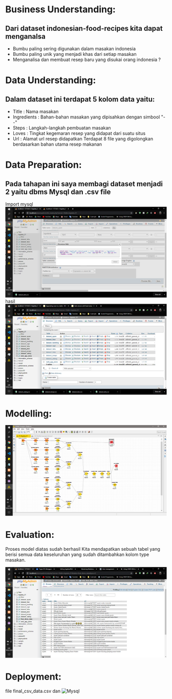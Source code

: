 # Business Understanding:
## Dari dataset indonesian-food-recipes kita dapat menganalsa
- Bumbu paling sering digunakan dalam masakan indonesia
- Bumbu paling unik yang menjadi khas dari setiap masakan
- Menganalisa dan membuat resep baru yang disukai orang indonesia ?

# Data Understanding:
## Dalam dataset ini terdapat 5 kolom data yaitu:
- Title : Nama masakan
- Ingredients : Bahan-bahan masakan yang dipisahkan dengan simbool "--"
- Steps : Langkah-langkah pembuatan masakan
- Loves : Tingkat kegemaran resep yang didapat dari suatu situs
- Url : Alamat url resep didapatkan
Terdapat 8 file yang digolongkan berdasarkan bahan utama resep makanan

# Data Preparation:
## Pada tahapan ini saya membagi dataset menjadi 2 yaitu dbms Mysql dan .csv file
Import mysql 
![Import](https://github.com/051mym/bigdata/blob/master/TM-01/dokumentasi/Screenshot(1).png)
hasil
![Hasil Import](https://github.com/051mym/bigdata/blob/master/TM-01/dokumentasi/Screenshot(2).png)


# Modelling:
![Model](https://github.com/051mym/bigdata/blob/master/TM-01/dokumentasi/Screenshot(3).png)

# Evaluation:
Proses model diatas sudah berhasil
Kita mendapatkan sebuah tabel yang berisi semua data keseluruhan yang sudah ditambahkan kolom type masakan.

![Berhasil](https://github.com/051mym/bigdata/blob/master/TM-01/dokumentasi/Screenshot(4).png)

# Deployment:
file final_csv_data.csv
dan ![Mysql](/dokumentasi/Screenshot(4).png)
